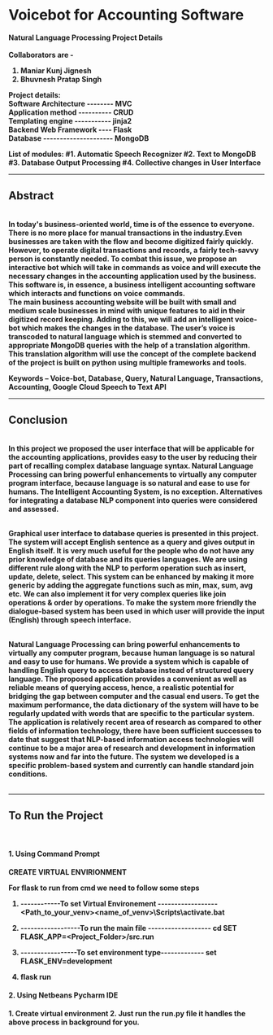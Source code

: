 # Voicebot for Accounting Software

<strong>Natural Language Processing Project Details </strong> <br><br>
<strong>Collaborators are - <strong><br>
1. Maniar Kunj Jignesh <br>
2. Bhuvnesh Pratap Singh <br>

Project details: <br>
  Software Architecture -------- MVC <br>
  Application method ---------- CRUD <br>
  Templating engine ----------- jinja2<br>
  Backend Web Framework ---- Flask<br>
  Database --------------------- MongoDB <br>

<strong>List of modules:</strong>
#1. Automatic Speech Recognizer
#2. Text to MongoDB
#3. Database Output Processing
#4. Collective changes in User Interface


<hr>
<h2><strong> Abstract </strong></h2><br>
In today's business-oriented world, time is of the essence to everyone. There is no more place 
for manual transactions in the industry.Even businesses are taken with the flow and become 
digitized fairly quickly. However, to operate digital transactions and records, a fairly 
tech-savvy person is constantly needed. To combat this issue, we propose an interactive bot
which will take in commands as voice and will execute the necessary changes in the accounting 
application used by the business. This software is, in essence, a business intelligent accounting
software which interacts and functions on voice commands. <br>
The main business accounting website will be built with small and medium scale businesses in mind
with unique features to aid in their digitized record keeping. Adding to this, we will add an
intelligent voice-bot which makes the changes in the database. The user’s voice is transcoded to
natural language which is stemmed and converted to appropriate MongoDB queries with the help of a
translation algorithm. This translation algorithm will use the concept of the complete backend of
the project is built on python using multiple frameworks and tools. <br>

<strong>Keywords</strong> – Voice-bot, Database, Query, Natural Language, Transactions, Accounting, 
Google Cloud Speech to Text API<br>

<hr>
<h2><strong> Conclusion </strong></h2><br>
In this project we proposed the user interface that will be applicable for the accounting applications,
provides easy to the user by reducing their part of recalling complex database language syntax. Natural
Language Processing can bring powerful enhancements to virtually any computer program interface, because
language is so natural and ease to use for humans. The Intelligent Accounting System, is no exception. 
Alternatives for integrating a database NLP component into queries were considered and assessed.<br><br>

Graphical user interface to database queries is presented in this project. The system will accept English
sentence as a query and gives output in English itself. It is very much useful for the people who do not
have any prior knowledge of database and its queries languages. We are using different rule along with the
NLP to perform operation such as insert, update, delete, select. This system can be enhanced by making it 
more generic by adding the aggregate functions such as min, max, sum, avg etc. We can also implement it for
very complex queries like join operations & order by operations. To make the system more friendly the 
dialogue-based system has been used in which user will provide the input (English) through speech interface.<br><br>

Natural Language Processing can bring powerful enhancements to virtually any computer program, because human language
is so natural and easy to use for humans. We provide a system which is capable of handling English query to access 
database instead of structured query language. The proposed application provides a convenient as well as reliable means
of querying access, hence, a realistic potential for bridging the gap between computer and the casual end users. To get
the maximum performance, the data dictionary of the system will have to be regularly updated with words that are specific 
to the particular system. The application is relatively recent area of research as compared to other fields of information 
technology, there have been sufficient successes to date that suggest that NLP-based information access technologies will 
continue to be a major area of research and development in information systems now and far into the future. The system we 
developed is a specific problem-based system and currently can handle standard join conditions.<br><br>

<hr>
<h2><strong>To Run the Project</strong></h2><br>
<h4>1. Using Command Prompt </h4>

CREATE VIRTUAL ENVIRIONMENT

For flask to run from cmd we need to follow some steps 

1.   ------------To set Virtual Environement ------------------
 <Path_to_your_venv>\<name_of_venv>\Scripts\activate.bat

2.  ------------------To run the main file -------------------
cd<to project path>
SET FLASK_APP=<Project_Folder>/src.run

3. -----------------To set environment type-------------
set FLASK_ENV=development

4. flask run

<h4>2. Using Netbeans Pycharm IDE </h4>
1. Create virtual environment
2. Just run the run.py file it handles the above process in background for you.

